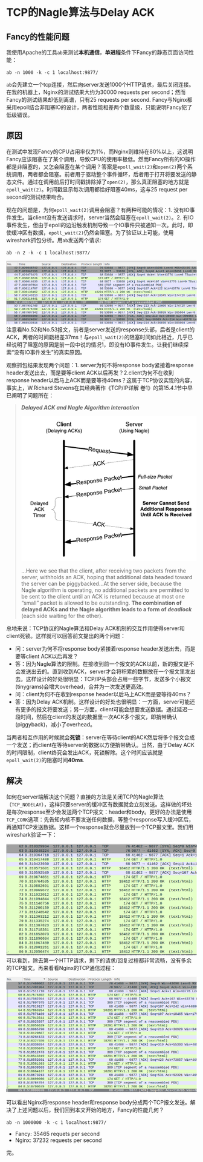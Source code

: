 # TCP的Nagle算法与Delay ACK 

## Fancy的性能问题

我使用Apache的工具`ab`来测试**本机通信**，**单进程**条件下Fancy的静态页面访问性能：

`ab -n 1000 -k -c 1 localhost:9877/`

`ab`会先建立一个tcp连接，然后向server发送1000个HTTP请求，最后关闭连接。在我的机器上，Nginx的测试结果大约为30000 requests per second；然而Fancy的测试结果却低到离谱，只有25 requests per second. Fancy与Nginx都采用epoll结合非阻塞IO的设计，两者性能相差两个数量级，只能说明Fancy犯了低级错误。

## 原因

在测试中发现Fancy的CPU占用率仅为1%，而Nginx则维持在80%以上，这说明Fancy应该阻塞在了某个调用，导致CPU的使用率极低。然而Fancy所有的IO操作都是非阻塞的，又怎会阻塞在某个调用？答案是`epoll_wait(2)`和`open(2)`两个系统调用，两者都会阻塞。前者用于驱动整个事件循环，后者用于打开将要发送的静态文件。通过在调用前后打时间戳排除掉了`open(2)`，那么真正阻塞的地方就是`epoll_wait(2)`。时间戳显示每次调用都恰好阻塞40ms，这与25 request per second的测试结果吻合。

现在的问题是，为何`epoll_wait(2)`调用会阻塞？有两种可能的情况：1. 没有IO事件发生。当client没有发送请求时，server当然会阻塞在`epoll_wait(2)`。2. 有IO事件发生，但由于epoll的边沿触发机制导致一个IO事件只被通知一次。此时，即使缓冲区有数据，`epoll_wait(2)`仍然会阻塞。为了验证以上可能，使用wireshark抓包分析。用`ab`发送两个请求:

`ab -n 2 -k -c 1 localhost:9877/`

![wireshark](img/wireshark.png)注意看No.52和No.53报文，前者是server发送的response头部，后者是client的ACK，两者的时间戳相差37ms！与`epoll_wait(2)`的阻塞时间如此相近，几乎已经说明了阻塞的原因是前一段中说的情况1，即没有IO事件发生。让我们继续探索“没有IO事件发生”的真实原因。

观察抓包结果发现两个问题：1. server为何不将response body紧接着response header发送出去，而是要等client ACK以后再发？2.client为何不在收到response header以后马上ACK而是要等待40ms？这属于TCP协议实现的内容，事实上，W.Richard Stevens在其经典著作《TCP/IP详解 卷1》的第15.4.1节中早已阐明了问题所在：

> ***Delayed ACK and Nagle Algorithm Interaction***
>
> ![](img/tcp.png)
>
> ...Here we see that the client, after receiving two packets from the server, withholds an ACK, hoping that additional data headed toward the server can be piggybacked...At the server side, because the Nagle algorithm is operating, no additional packets are permitted to be sent to the client until an ACK is returned because at most one “small” packet is allowed to be outstanding. **The combination of delayed ACKs and the Nagle algorithm leads to a form of *deadlock*** (each side waiting for the other).

总地来说：TCP协议的Nagle算法和Delay ACK机制的交互作用使得server和client死锁。这样就可以回答前文提出的两个问题：

- 问：server为何不将response body紧接着response header发送出去，而是要等client ACK以后再发？
- 答：因为Nagle算法的限制。在接收到前一个报文的ACK以前，新的报文是不会发送出去的。直到收到ACK，server才会将积累的数据放在一个报文里发出去。这样设计的好处很明显：TCP/IP头部会占用一些字节，发送多个小报文(tinygrams)会增大overhead，合并为一次发送更高效。
- 问：client为何不在收到response header以后马上ACK而是要等待40ms？
- 答：因为Delay ACK机制。这样设计的好处也很明显：一方面，server可能还有更多的报文将要发送；另一方面，client可能会想要发送数据。通过延迟一段时间，然后在client的发送的数据里一次ACK多个报文，即捎带确认(piggyback)，减小了overhead。

当两者相互作用的时候就会**死锁**：server在等待client的ACK然后将多个报文合成一个发送；而client在等待server的数据以方便捎带确认。当然，由于Delay ACK的时间限制，client终究会发出ACK，死锁解除。这个时间应该就是`epoll_wait(2)`的阻塞时间**40ms**.

## 解决

如何在server端解决这个问题？直接的方法是关闭TCP的Nagle算法（`TCP_NODELAY`），这样只要server的缓冲区有数据就会立刻发送。这样做的坏处是每次response至少会发送两个TCP报文：header和body。更好的办法是使用`TCP_CORK`选项：先告知内核不要发送任何数据，等整个response写入缓冲区后，再通知TCP发送数据。这样一个response就会尽量放到一个TCP报文里。我们用wireshark验证一下：

![](img/wireshark2.png)可以看到，除去第一个HTTP请求，剩下的请求/回复过程都非常流畅，没有多余的TCP报文。再来看看Nginx的TCP通信过程：

![](img/nginx.png)

可以看出Nginx将response header和response body分成两个TCP报文发送。解决了上述问题以后，我们回到本文开始的地方，Fancy的性能几何？

`ab -n 1000000 -k -c 1 localhost:9877/`

- Fancy: 35465 requets per second
- Nginx: 37232 requests per second

完。
